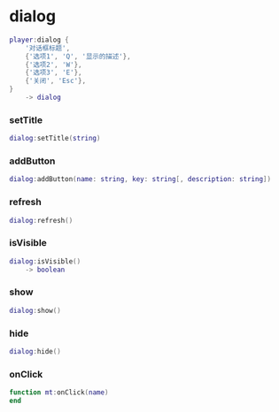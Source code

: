 # dialog
```lua
player:dialog {
    '对话框标题',
    {'选项1', 'Q', '显示的描述'},
    {'选项2', 'W'},
    {'选项3', 'E'},
    {'关闭', 'Esc'},
}
    -> dialog
```

### setTitle
```lua
dialog:setTitle(string)
```

### addButton
```lua
dialog:addButton(name: string, key: string[, description: string])
```

### refresh
```lua
dialog:refresh()
```

### isVisible
```lua
dialog:isVisible()
    -> boolean
```

### show
```lua
dialog:show()
```

### hide
```lua
dialog:hide()
```

### onClick
```lua
function mt:onClick(name)
end
```
